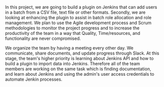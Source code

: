 In this project, we are going to build a plugin on Jenkins that can add users in a batch from a CSV file, text file or other formats. Secondly, we are looking at enhancing the plugin to assist in batch role allocation and role management. We plan to use the Agile development process and Scrum methodologies to monitor the project progress and to increase the productivity of the team in a way that Quality, Time/resources, and functionality are never compromised. 
<p>We organize the team by having a meeting every other day. We communicate, share documents, and update progress through Slack. At this stage, the team's higher priority is learning about Jenkins API and how to build a plugin to import data into Jenkins. Therefore all of the team members are working on the same task which is finding documentation, and learn about Jenkins and using the admin's user access credentials to automate Jenkin processes.